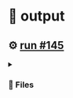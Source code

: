 # 📝  output 

## ⚙️ [run #145](https://github.com/jwenerd/ytm-dl/actions/runs/7587762937)

<details>

<summary>

### 📁 Files

</summary>

|                                                                       |lines|size|bytes |
|-----------------------------------------------------------------------|-----|----|------|
|[`output/library_subscriptions.csv` ](output/library_subscriptions.csv)|66   |4.0K|2662  |
|[`output/library_songs.csv` ](output/library_songs.csv)                |2537 |224K|226518|
|[`output/library_artists.csv` ](output/library_artists.csv)            |1994 |92K |90424 |
|[`output/library_albums.csv` ](output/library_albums.csv)              |933  |64K |65177 |
|[`output/history.csv` ](output/history.csv)                            |696  |72K |70044 |
|[`output/liked_songs.csv` ](output/liked_songs.csv)                    |1408 |124K|123506|

</details>